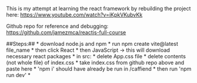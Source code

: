 This is my attempt at learning the react framework
by rebuilding the project here:
https://www.youtube.com/watch?v=iKpkVKubvKk

Github repo for reference and debugging:
https://github.com/jamezmca/reactjs-full-course

##Steps:##
    * download node.js and npm
    * run npm create vite@latest file_name
        * then click React
        * then JavaScript
            -> this will download necessary react packages
    * in src:
        * delete App.css file 
        * delete contents (not whole file) of index.css
        * take index.css from github repo above and paste here
    * 'npm i' should have already be run in /caffiend
        * then run 'npm run dev'
    *